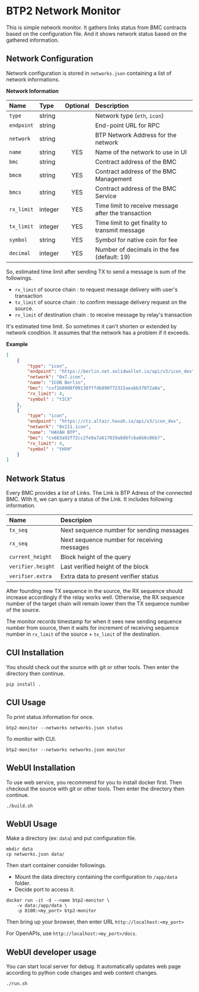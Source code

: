 # BTP2 Network Monitor

This is simple network monitor. It gathers links status from BMC contracts
based on the configuration file. And it shows network status based on
the gathered information.


## Network Configuration

Network configuration is stored in `networks.json` containing a list of
network informations.

**Network Information**

| Name       | Type    | Optional | Description                                         |
|:-----------|:--------|:--------:|:----------------------------------------------------|
| `type`     | string  |          | Network type (`eth`, `icon`)                        |
| `endpoint` | string  |          | End-point URL for RPC                               |
| `network`  | string  |          | BTP Network Address for the network                 |
| `name`     | string  |   YES    | Name of the network to use in UI                    |
| `bmc`      | string  |          | Contract address of the BMC                         |
| `bmcm`     | string  |   YES    | Contract address of the BMC Management              |
| `bmcs`     | string  |   YES    | Contract address of the BMC Service                 |
| `rx_limit` | integer |   YES    | Time limit to receive message after the transaction |
| `tx_limit` | integer |   YES    | Time limit to get finality to transmit message      |
| `symbol`   | string  |   YES    | Symbol for native coin for fee                      |
| `decimal`  | integer |   YES    | Number of decimals in the fee (default: 19)         |

So, estimated time limit after sending TX to send a message is sum of the followings.
* `rx_limit` of source chain : to request message delivery with user's transaction
* `tx_limit` of source chain : to confirm message delivery request on the source.
* `rx_limit` of destination chain : to receive message by relay's transaction

It's estimated time limit. So sometimes it can't shorten or extended by network condition.
It assumes that the network has a problem if it exceeds.

**Example**
```json
[
    {
        "type": "icon",
        "endpoint": "https://berlin.net.solidwallet.io/api/v3/icon_dex",
        "network": "0x7.icon",
        "name": "ICON Berlin",
        "bmc": "cxf1b0808f09138fffdb890772315aeabb37072a8a",
        "rx_limit": 4,
        "symbol" : "tICX"
    },
    {
        "type": "icon",
        "endpoint": "https://ctz.altair.havah.io/api/v3/icon_dex",
        "network": "0x111.icon",
        "name": "HAVAH BTP",
        "bmc": "cx683a92f72cc2fe9a7a617019a8d6fcba6b6c06b7",
        "rx_limit": 4,
        "symbol" : "tHVH"
    }
]
```

## Network Status

Every BMC provides a list of Links. The Link is BTP Adress of the connected BMC.
With it, we can query a status of the Link.
It includes following information.

| Name              | Descripion                                  |
|:------------------|:--------------------------------------------|
| `tx_seq`          | Next sequence number for sending messages   |
| `rx_seq`          | Next sequence number for receiving messages |
| `current_height`  | Block height of the query                   |
| `verifier.height` | Last verified height of the block           |
| `verifier.extra`  | Extra data to present verifier status       |

After founding new TX sequence in the source, the RX sequence should
increase accordingly if the relay works well.
Otherwise, the RX sequence number of the target chain will remain lower
then the TX sequence number of the source.

The monitor records timestamp for when it sees new sending sequence number
from source, then it waits for increment of receiving sequence number
in `rx_limit` of the source + `tx_limit` of the destination.

## CUI Installation

You should check out the source with git or other tools.
Then enter the directory then continue.

```shell
pip install .
```

## CUI Usage

To print status information for once.
```shell
btp2-monitor --networks networks.json status
```

To monitor with CUI.
```shell
btp2-monitor --networks networks.json monitor
```

## WebUI Installation

To use web service, you recommend for you to install docker first.
Then checkout the source with git or other tools.
Then enter the directory then continue.

```shell
./build.sh
```

## WebUI Usage

Make a directory (ex: `data`) and put configuration file.

```shell
mkdir data
cp networks.json data/
```

Then start container consider followings.
* Mount the data directory containing the configuration to `/app/data` folder.
* Decide port to access it.

```shell
docker run -it -d --name btp2-monitor \
    -v data:/app/data \
    -p 8100:<my_port> btp2-monitor
```

Then bring up your browser, then enter URL `http://localhost:<my_port>`

For OpenAPIs, use `http://localhost:<my_port>/docs`.

## WebUI developer usage

You can start local server for debug. It automatically updates
web page according to python code changes and web content changes.

```shell
./run.sh
```
